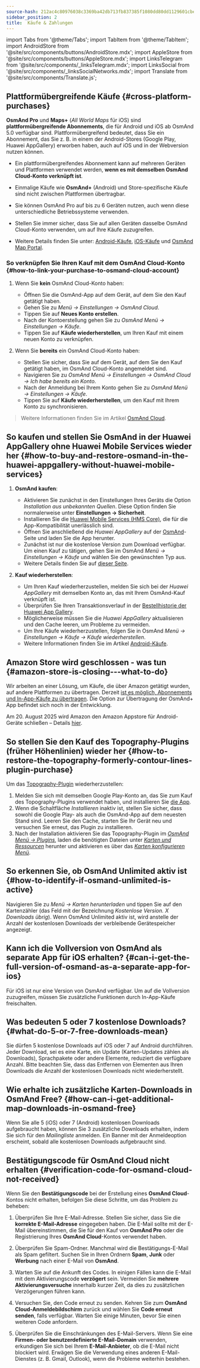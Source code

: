 ```yaml
---
source-hash: 212ac4c80976038c3369ba42db713fb837385f1080dd80dd1129601cbee0ccec
sidebar_position: 2
title:  Käufe & Zahlungen
---
```

import Tabs from '@theme/Tabs';
import TabItem from '@theme/TabItem';
import AndroidStore from '@site/src/components/buttons/AndroidStore.mdx';
import AppleStore from '@site/src/components/buttons/AppleStore.mdx';
import LinksTelegram from '@site/src/components/_linksTelegram.mdx';
import LinksSocial from '@site/src/components/_linksSocialNetworks.mdx';
import Translate from '@site/src/components/Translate.js';



## Plattformübergreifende Käufe {#cross-platform-purchases}

**OsmAnd Pro** und **Maps+** (*All World Maps* für iOS) sind **plattformübergreifende Abonnements**, die für Android und iOS ab OsmAnd 5.0 verfügbar sind. Plattformübergreifend bedeutet, dass Sie ein Abonnement, das Sie z. B. in einem der Android-Stores (Google Play, Huawei AppGallery) erworben haben, auch auf iOS und in der Webversion nutzen können.

- Ein plattformübergreifendes Abonnement kann auf mehreren Geräten und Plattformen verwendet werden, **wenn es mit demselben OsmAnd Cloud-Konto verknüpft ist**.

- Einmalige Käufe wie **OsmAnd+** (Android) und Store-spezifische Käufe sind nicht zwischen Plattformen übertragbar.

- Sie können OsmAnd Pro auf bis zu 6 Geräten nutzen, auch wenn diese unterschiedliche Betriebssysteme verwenden.

- Stellen Sie immer sicher, dass Sie auf allen Geräten dasselbe OsmAnd Cloud-Konto verwenden, um auf Ihre Käufe zuzugreifen.

- Weitere Details finden Sie unter: [Android-Käufe](../purchases/android.md), [iOS-Käufe](../purchases/ios.md) und [OsmAnd Map Portal](https://www.osmand.net/map).


### So verknüpfen Sie Ihren Kauf mit dem OsmAnd Cloud-Konto {#how-to-link-your-purchase-to-osmand-cloud-account}

1. Wenn Sie **kein** OsmAnd Cloud-Konto haben:

    - Öffnen Sie die OsmAnd-App auf dem Gerät, auf dem Sie den Kauf getätigt haben.
    - Gehen Sie zu *Menü → Einstellungen → OsmAnd Cloud*.
    - Tippen Sie auf **Neues Konto erstellen**.
    - Nach der Kontoerstellung gehen Sie zu *OsmAnd Menü → Einstellungen → Käufe*.
    - Tippen Sie auf **Käufe wiederherstellen**, um Ihren Kauf mit einem neuen Konto zu verknüpfen.

2. Wenn Sie **bereits** ein OsmAnd Cloud-Konto haben:

    - Stellen Sie sicher, dass Sie auf dem Gerät, auf dem Sie den Kauf getätigt haben, im OsmAnd Cloud-Konto angemeldet sind.
    - Navigieren Sie zu *OsmAnd Menü → Einstellungen → OsmAnd Cloud → Ich habe bereits ein Konto*.
    - Nach der Anmeldung bei Ihrem Konto gehen Sie zu *OsmAnd Menü → Einstellungen → Käufe*.
    - Tippen Sie auf **Käufe wiederherstellen**, um den Kauf mit Ihrem Konto zu synchronisieren.


> Weitere Informationen finden Sie im Artikel [OsmAnd Cloud](../personal/osmand-cloud.md#cross-platform).


## So kaufen und stellen Sie OsmAnd in der Huawei AppGallery ohne Huawei Mobile Services wieder her {#how-to-buy-and-restore-osmand-in-the-huawei-appgallery-without-huawei-mobile-services}

1. **OsmAnd kaufen**:
   - Aktivieren Sie zunächst in den Einstellungen Ihres Geräts die Option *Installation aus unbekannten Quellen*. Diese Option finden Sie normalerweise unter **Einstellungen → Sicherheit**.
   - Installieren Sie die [Huawei Mobile Services (HMS Core)](https://consumer.huawei.com/za/community/details/Download-the-latest-Huawei-HMS-Core-APK-5-3-0-312/topicId-142217/), die für die App-Kompatibilität unerlässlich sind.
   - Öffnen Sie anschließend die *Huawei AppGallery* auf der [OsmAnd](https://appgallery.huawei.com/#/app/C101486545)-Seite und laden Sie die App herunter.
   - Zunächst ist nur die kostenlose Version zum Download verfügbar. Um einen Kauf zu tätigen, gehen Sie im OsmAnd *Menü → Einstellungen → Käufe* und wählen Sie den gewünschten Typ aus.
   - Weitere Details finden Sie auf [dieser Seite](https://osmand.net/docs/user/purchases/android#install-application).

2. **Kauf wiederherstellen**:
   - Um Ihren Kauf wiederherzustellen, melden Sie sich bei der *Huawei AppGallery* mit demselben Konto an, das mit Ihrem OsmAnd-Kauf verknüpft ist.
   - Überprüfen Sie Ihren Transaktionsverlauf in der [Bestellhistorie der Huawei App Gallery](https://consumer.huawei.com/en/support/content/en-us00694318/).
   - Möglicherweise müssen Sie die *Huawei AppGallery* aktualisieren und den Cache leeren, um Probleme zu vermeiden.
   - Um Ihre Käufe wiederherzustellen, folgen Sie in OsmAnd *Menü → Einstellungen → Käufe → Käufe wiederherstellen*.
   - Weitere Informationen finden Sie im Artikel [Android-Käufe](https://osmand.net/docs/user/purchases/android#restore-subscription--in-app).

<!--
- Instructions for setting up Huawei Mobile Services.
- How to buy OsmAnd without HMS Core.
- Restore purchases in the Huawei AppGallery.
-->

## Amazon Store wird geschlossen - was tun {#amazon-store-is-closing---what-to-do}

Wir arbeiten an einer Lösung, um Käufe, die über Amazon getätigt wurden, auf andere Plattformen zu übertragen.
Derzeit [ist es möglich, Abonnements und In-App-Käufe zu übertragen](../purchases/cross.md).
Die Option zur Übertragung der OsmAnd+ App befindet sich noch in der Entwicklung.

Am 20. August 2025 wird Amazon den Amazon Appstore für Android-Geräte schließen – Details [hier](https://developer.amazon.com/apps-and-games/blogs/2025/02/upcoming-changes-to-amazon-appstore-for-android-devices-and-coins-program).


## So stellen Sie den Kauf des Topography-Plugins (früher Höhenlinien) wieder her {#how-to-restore-the-topography-formerly-contour-lines-plugin-purchase}

Um das [Topography-Plugin](https://play.google.com/store/apps/details?id=net.osmand.srtmPlugin.paid) wiederherzustellen:

1. Melden Sie sich mit demselben Google Play-Konto an, das Sie zum Kauf des Topography-Plugins verwendet haben, und installieren Sie [die App](https://play.google.com/store/apps/details?id=net.osmand.srtmPlugin.paid).
2. Wenn die Schaltfläche *Installieren* inaktiv ist, stellen Sie sicher, dass sowohl die Google Play- als auch die OsmAnd-App auf dem neuesten Stand sind. Leeren Sie den Cache, starten Sie Ihr Gerät neu und versuchen Sie erneut, das Plugin zu installieren.
3. Nach der Installation aktivieren Sie das Topography-Plugin im *[OsmAnd Menü → Plugins](../plugins/topography.md)*, laden die benötigten Dateien unter *[Karten und Ressourcen](../start-with/download-maps.md#maps-and-resources)* herunter und aktivieren es über das *[Karten konfigurieren Menü](../map/configure-map-menu.md)*.


## So erkennen Sie, ob OsmAnd Unlimited aktiv ist {#how-to-identify-if-osmand-unlimited-is-active}

Navigieren Sie zu *Menü → Karten herunterladen* und tippen Sie auf den Kartenzähler (das Feld mit der Bezeichnung *Kostenlose Version. X Downloads übrig*). Wenn OsmAnd Unlimited aktiv ist, wird anstelle der Anzahl der kostenlosen Downloads der verbleibende Gerätespeicher angezeigt.


## Kann ich die Vollversion von OsmAnd als separate App für iOS erhalten? {#can-i-get-the-full-version-of-osmand-as-a-separate-app-for-ios}

Für iOS ist nur eine Version von OsmAnd verfügbar. Um auf die Vollversion zuzugreifen, müssen Sie zusätzliche Funktionen durch In-App-Käufe freischalten.


## Was bedeuten 5 oder 7 kostenlose Downloads? {#what-do-5-or-7-free-downloads-mean}

Sie dürfen 5 kostenlose Downloads auf iOS oder 7 auf Android durchführen. Jeder Download, sei es eine Karte, ein Update (Karten-Updates zählen als Downloads), Sprachpakete oder andere Elemente, reduziert die verfügbare Anzahl. Bitte beachten Sie, dass das Entfernen von Elementen aus Ihren Downloads die Anzahl der kostenlosen Downloads nicht wiederherstellt.


## Wie erhalte ich zusätzliche Karten-Downloads in OsmAnd Free? {#how-can-i-get-additional-map-downloads-in-osmand-free}

Wenn Sie alle 5 (iOS) oder 7 (Android) kostenlosen Downloads aufgebraucht haben, können Sie 3 zusätzliche Downloads erhalten, indem Sie sich für den *Mailingliste* anmelden. Ein Banner mit der Anmeldeoption erscheint, sobald alle kostenlosen Downloads aufgebraucht sind.


## Bestätigungscode für OsmAnd Cloud nicht erhalten {#verification-code-for-osmand-cloud-not-received}

Wenn Sie den **Bestätigungscode** bei der Erstellung eines **OsmAnd Cloud**-Kontos nicht erhalten, befolgen Sie diese Schritte, um das Problem zu beheben:

1. Überprüfen Sie Ihre E-Mail-Adresse.
    Stellen Sie sicher, dass Sie die **korrekte E-Mail-Adresse** eingegeben haben. Die E-Mail sollte mit der E-Mail übereinstimmen, die Sie für den Kauf von **OsmAnd Pro** oder die Registrierung Ihres **OsmAnd Cloud**-Kontos verwendet haben.

2. Überprüfen Sie Spam-Ordner.
    Manchmal wird die Bestätigungs-E-Mail als Spam gefiltert. Suchen Sie in Ihren Ordnern **Spam**, **Junk** oder **Werbung** nach einer E-Mail von **OsmAnd**.

3. Warten Sie auf die Ankunft des Codes.
    In einigen Fällen kann die E-Mail mit dem Aktivierungscode **verzögert** sein. Vermeiden Sie **mehrere Aktivierungsversuche** innerhalb kurzer Zeit, da dies zu zusätzlichen Verzögerungen führen kann.

4. Versuchen Sie, den Code erneut zu senden.
    Kehren Sie zum **OsmAnd Cloud-Anmeldebildschirm** zurück und wählen Sie **Code erneut senden**, falls verfügbar. Warten Sie einige Minuten, bevor Sie einen weiteren Code anfordern.

5. Überprüfen Sie die Einschränkungen des E-Mail-Servers.
    Wenn Sie eine **Firmen- oder benutzerdefinierte E-Mail-Domain** verwenden, erkundigen Sie sich bei Ihrem **E-Mail-Anbieter**, ob die E-Mail nicht blockiert wird. Erwägen Sie die Verwendung eines anderen E-Mail-Dienstes (z. B. Gmail, Outlook), wenn die Probleme weiterhin bestehen.

<!--
## Purchases & Payments {#purchases--payments}

- Purchase Not Showing
- Purchase Not Restoring
- Payment Issues
- Refund Policy
- Step-by-step solutions to problems with purchases.
- Instructions for clearing the cache of Google Play, Huawei AppGallery.
- What to do if the purchase does not appear or the transaction fails.
- Purchase not showing up - recommendations on how to check your account and restore your purchases.
- Payment issues - instructions for contacting Google Play Support in case of paymentissues.


## FAQ {#faq}

- Can I transfer a purchase between Android and iOS?
- Can I use a purchase on multiple devices?
- Why does the purchase not appear?
- Where can I find payment details?
- Can I transfer OsmAnd+ between Android and iOS?
- How can I restore purchases after reinstalling the app?
- What is OsmAnd Pro and what are its advantages?
- Can I activate my subscription without Google Play?
- Can I share my purchase with my family?
- How do I transfer OsmAnd+ to another phone?
- Why doesn't my purchase appear after reinstalling?
- Why can't I resume my purchase?
- How do I know if my subscription is active?
- Can I use one purchase on multiple devices?
- Can I buy OsmAnd without Google Play?
- Where can I find my payment details?
-->